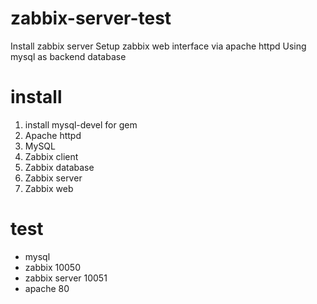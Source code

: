 zabbix-server-test
==================

Install zabbix server
Setup zabbix web interface via apache httpd
Using mysql as backend database

install
=======

1. install mysql-devel for gem
2. Apache httpd
3. MySQL
4. Zabbix client
5. Zabbix database
6. Zabbix server
7. Zabbix web

test
====
* mysql
* zabbix 10050
* zabbix server 10051
* apache 80

